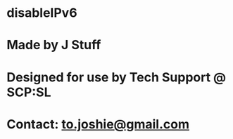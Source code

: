 # disableIPv6
# Made by J Stuff
# Designed for use by Tech Support @ SCP:SL
# Contact: to.joshie@gmail.com
